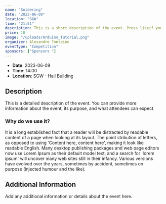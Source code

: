 ```yaml
---
name: "Soldering" 
date: "2023-06-09"
location: "SGW"
time: "21:51"
description: This is a short description of the event. Press likeif you likey
price: 10
image: "/uploads/Arduino_Tutorial.png"
organizer: Alexandre Fontaine
eventType: "Competition"
sponsors: ["Sponsors "]
---
```


- **Date**: 2023-06-09
- **Time**: 14:00
- **Location**: SGW - Hall Building 

## Description

This is a detailed description of the event. You can provide more information about the event, its purpose, and what attendees can expect.

### Why do we use it?
It is a long established fact that a reader will be distracted by
 readable content of a page when looking at its layout. The point
stribution of letters, as opposed to using 'Content here, content here', making it look like readable English. Many desktop publishing packages and web page editors now use Lorem Ipsum as their default model text, and a search for 'lorem ipsum' will uncover many web sites still in their infancy. Various versions have evolved over the years, sometimes by accident, sometimes on purpose (injected humour and the like).

## Additional Information

Add any additional information or details about the event here.
